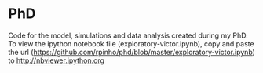 PhD
========
Code for the model, simulations and data analysis created during my PhD.
To view the ipython notebook file (exploratory-victor.ipynb), copy and paste the url (https://github.com/rpinho/phd/blob/master/exploratory-victor.ipynb) to http://nbviewer.ipython.org
